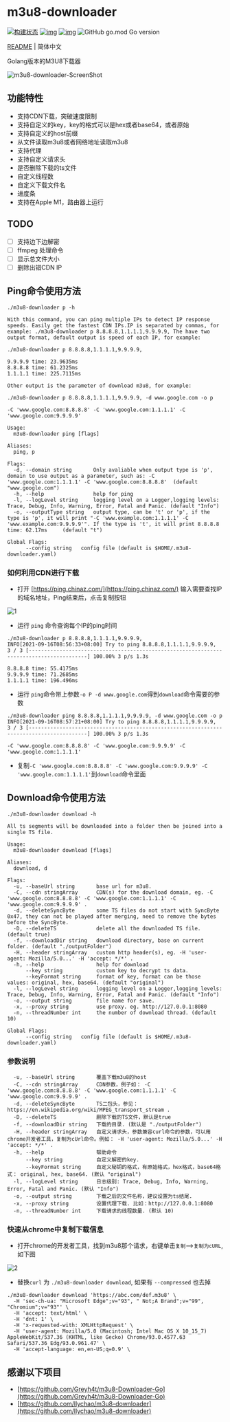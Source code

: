 # m3u8-downloader

[![构建状态](https://github.com/cxjava/m3u8-downloader/actions/workflows/build-and-test.yml/badge.svg)](https://github.com/cxjava/m3u8-downloader/actions/workflows/build-and-test.yml)
[![img](https://img.shields.io/github/license/cxjava/m3u8-downloader?label=%E8%AE%B8%E5%8F%AF%E8%AF%81)](https://github.com/cxjava/m3u8-downloader)
[![img](https://img.shields.io/github/release/cxjava/m3u8-downloader?label=%E6%9C%80%E6%96%B0%E7%89%88%E6%9C%AC)](https://github.com/cxjava/m3u8-downloader/releases)
![GitHub go.mod Go version](https://img.shields.io/github/go-mod/go-version/cxjava/m3u8-downloader)

[README](README.md) | 简体中文

Golang版本的M3U8下载器

![m3u8-downloader-ScreenShot](https://user-images.githubusercontent.com/802316/133533481-483aa464-2fbe-4a25-9539-4a6345481dcd.png)

## 功能特性

- 支持CDN下载，突破速度限制
- 支持自定义的key，key的格式可以是hex或者base64，或者原始
- 支持自定义的host前缀
- 从文件读取m3u8或者网络地址读取m3u8
- 支持代理
- 支持自定义请求头
- 是否删除下载的ts文件
- 自定义线程数
- 自定义下载文件名
- 进度条
- 支持在Apple M1，路由器上运行

## TODO

- [ ] 支持边下边解密
- [ ] ffmpeg 处理命令
- [ ] 显示总文件大小
- [ ] 删除出错CDN IP

## Ping命令使用方法

``` shell
./m3u8-downloader p -h

With this command, you can ping multiple IPs to detect IP response speeds. Easily get the fastest CDN IPs.IP is separated by commas, for example: ./m3u8-downloader p 8.8.8.8,1.1.1.1,9.9.9.9, The have two output format, default output is speed of each IP, for example:

./m3u8-downloader p 8.8.8.8,1.1.1.1,9.9.9.9,

9.9.9.9 time: 23.9635ms
8.8.8.8 time: 61.2325ms
1.1.1.1 time: 225.7115ms

Other output is the parameter of download m3u8, for example:

./m3u8-downloader p 8.8.8.8,1.1.1.1,9.9.9.9, -d www.google.com -o p

-C 'www.google.com:8.8.8.8' -C 'www.google.com:1.1.1.1' -C 'www.google.com:9.9.9.9'

Usage:
  m3u8-downloader ping [flags]

Aliases:
  ping, p

Flags:
  -d, --domain string       Only avaliable when output type is 'p', domain to use output as a parameter, such as: -C 'www.google.com:1.1.1.1' -C 'www.google.com:8.8.8.8'  (default "www.google.com")
  -h, --help                help for ping
  -l, --logLevel string     logging level on a Logger,logging levels: Trace, Debug, Info, Warning, Error, Fatal and Panic. (default "Info")
  -o, --outputType string   output type, can be 't' or 'p', if the type is 'p', it will print "-C 'www.example.com:1.1.1.1' -C 'www.example.com:9.9.9.9'". If the type is 't', it will print 8.8.8.8 time: 62.17ms     (default "t")

Global Flags:
      --config string   config file (default is $HOME/.m3u8-downloader.yaml)
```

### 如何利用CDN进行下载

- 打开 [https://ping.chinaz.com/](https://ping.chinaz.com/) 输入需要查找IP的域名地址，Ping结束后，点击复制按钮

![1](https://user-images.githubusercontent.com/802316/133531905-ac398cc4-77da-44e3-a309-351feebd0628.png)

- 运行 `ping` 命令查询每个IP的ping时间

``` shell
./m3u8-downloader p 8.8.8.8,1.1.1.1,9.9.9.9,
INFO[2021-09-16T08:56:33+08:00] Try to ping 8.8.8.8,1.1.1.1,9.9.9.9,         
3 / 3 [-----------------------------------------------------------------------------------------] 100.00% 3 p/s 1.3s

8.8.8.8 time: 55.4175ms
9.9.9.9 time: 71.2685ms
1.1.1.1 time: 196.496ms

```

- 运行 `ping`命令带上参数`-o P -d www.google.com`得到`download`命令需要的参数

``` shell
./m3u8-downloader ping 8.8.8.8,1.1.1.1,9.9.9.9, -d www.google.com -o p 
INFO[2021-09-16T08:57:21+08:00] Try to ping 8.8.8.8,1.1.1.1,9.9.9.9,         
3 / 3 [-----------------------------------------------------------------------------------------] 100.00% 3 p/s 1.3s

-C 'www.google.com:8.8.8.8' -C 'www.google.com:9.9.9.9' -C 'www.google.com:1.1.1.1' 

```

- 复制`-C 'www.google.com:8.8.8.8' -C 'www.google.com:9.9.9.9' -C 'www.google.com:1.1.1.1'`到`download`命令里面

## Download命令使用方法

``` shell
./m3u8-downloader download -h

All ts segments will be downloaded into a folder then be joined into a single TS file.

Usage:
  m3u8-downloader download [flags]

Aliases:
  download, d

Flags:
  -u, --baseUrl string       base url for m3u8.
  -C, --cdn stringArray      CDN(s) for the download domain, eg. -C 'www.google.com:8.8.8.8' -C 'www.google.com:1.1.1.1' -C 'www.google.com:9.9.9.9' .
  -d, --deleteSyncByte       some TS files do not start with SyncByte 0x47, they can not be played after merging, need to remove the bytes before the SyncByte.
  -D, --deleteTS             delete all the downloaded TS file. (default true)
  -f, --downloadDir string   download directory, base on current folder. (default "./outputFolder")
  -H, --header stringArray   custom http header(s), eg. -H 'user-agent: Mozilla/5.0...' -H 'accept: */*' .
  -h, --help                 help for download
      --key string           custom key to decrypt ts data.
      --keyFormat string     format of key, format can be those values: original, hex, base64. (default "original")
  -l, --logLevel string      logging level on a Logger,logging levels: Trace, Debug, Info, Warning, Error, Fatal and Panic. (default "Info")
  -o, --output string        file name for save.
  -x, --proxy string         use proxy. eg. http://127.0.0.1:8080
  -n, --threadNumber int     the number of download thread. (default 10)

Global Flags:
      --config string   config file (default is $HOME/.m3u8-downloader.yaml)
```

### 参数说明

``` shell
  -u, --baseUrl string       覆盖下载m3u8的host
  -C, --cdn stringArray      CDN参数，例子如： -C 'www.google.com:8.8.8.8' -C 'www.google.com:1.1.1.1' -C 'www.google.com:9.9.9.9' .
  -d, --deleteSyncByte       TS二包头，参见： https://en.wikipedia.org/wiki/MPEG_transport_stream .
  -D, --deleteTS             删除下载的TS文件，默认是true
  -f, --downloadDir string   下载的目录. (默认是 "./outputFolder")
  -H, --header stringArray   自定义请求头，参数兼容curl命令的参数，可以用chrome开发者工具，复制为cUrl命令。例如： -H 'user-agent: Mozilla/5.0...' -H 'accept: */*' .
  -h, --help                 帮助命令
      --key string           自定义解密的key.
      --keyFormat string     自定义秘钥的格式，有原始格式，hex格式，base64格式： original, hex, base64. (默认 "original")
  -l, --logLevel string      日志级别: Trace, Debug, Info, Warning, Error, Fatal and Panic. (默认 "Info")
  -o, --output string        下载之后的文件名称，建议设置为ts结尾.
  -x, --proxy string         设置代理下载. 比如：http://127.0.0.1:8080
  -n, --threadNumber int     下载请求的线程数量. (默认 10)
```

### 快速从chrome中复制下载信息

- 打开chrome的开发者工具，找到m3u8那个请求，右键单击`复制`-->`复制为cURL`,如下图

![2](https://user-images.githubusercontent.com/802316/133640083-8a632552-0af5-464f-9720-e5e866f9fbcf.png)

- 替换`curl` 为 `./m3u8-downloader download`, 如果有 `--compressed` 也去掉

``` shell
./m3u8-downloader download 'https://abc.com/def.m3u8' \
  -H 'sec-ch-ua: "Microsoft Edge";v="93", " Not;A Brand";v="99", "Chromium";v="93"' \
  -H 'accept: text/html' \
  -H 'dnt: 1' \
  -H 'x-requested-with: XMLHttpRequest' \
  -H 'user-agent: Mozilla/5.0 (Macintosh; Intel Mac OS X 10_15_7) AppleWebKit/537.36 (KHTML, like Gecko) Chrome/93.0.4577.63 Safari/537.36 Edg/93.0.961.47' \
  -H 'accept-language: en,en-US;q=0.9' \
```

## 感谢以下项目

- [https://github.com/Greyh4t/m3u8-Downloader-Go](https://github.com/Greyh4t/m3u8-Downloader-Go)
- [https://github.com/llychao/m3u8-downloader](https://github.com/llychao/m3u8-downloader)
